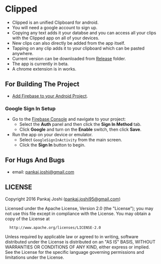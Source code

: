 Clipped
==============================


- Clipped is an unified Clipboard for android.
- You will need a google account to sign up.
- Copying any text adds it your databse and you can access all your clips with the Clipped app on all of your devices.
- New clips can also directly be added from the app itself.
- Tapping on any clip adds it to your clipboard which can be pasted anywhere.
- Current version can be downloaded from [Release](https://github.com/PankajHacks/Clipped/tree/master/Release) folder.
- The app is currently in beta.
- A chrome extension is in works.

For Building The Project
-------------------------

- [Add Firebase to your Android Project](https://firebase.google.com/docs/android/setup).


### Google Sign In Setup

- Go to the [Firebase Console](https://console.firebase.google.com) and navigate to your project:
  - Select the **Auth** panel and then click the **Sign In Method** tab.
  - Click **Google** and turn on the **Enable** switch, then click **Save**.
- Run the app on your device or emulator.
    - Select `GoogleSignInActivity` from the main screen.
    - Click the **Sign In** button to begin.

For Hugs And Bugs
------------------
- email: pankaj.joshi@gmail.com

LICENSE
-------

  Copyright 2016 Pankaj Joshi (pankaj.joshi95@gmail.com)
 
  Licensed under the Apache License, Version 2.0 (the "License");
  you may not use this file except in compliance with the License.
  You may obtain a copy of the License at
 
      http://www.apache.org/licenses/LICENSE-2.0
 
  Unless required by applicable law or agreed to in writing, software
  distributed under the License is distributed on an "AS IS" BASIS,
  WITHOUT WARRANTIES OR CONDITIONS OF ANY KIND, either express or implied.
  See the License for the specific language governing permissions and
  limitations under the License.
 
